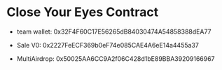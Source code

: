 # Close Your Eyes Contract

- team wallet: 0x32F4F60C17E56265dB84030474A54858388dEA77

- Sale V0: 0x2227FeECF369b0eF74e085CAE4A6eE14a4455a37
- MultiAirdrop: 0x50025AA6CC9A2f06C428d1bE89BBA39209166967